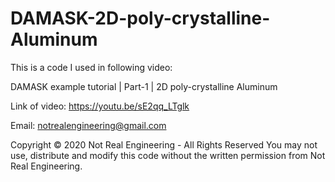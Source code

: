 # DAMASK-2D-poly-crystalline-Aluminum

This is a code I used in following video:

DAMASK example tutorial | Part-1 | 2D poly-crystalline Aluminum

Link of video: https://youtu.be/sE2qq_LTglk

Email: notrealengineering@gmail.com

Copyright © 2020 Not Real Engineering - All Rights Reserved You may not use, distribute and modify this code without the written permission from Not Real Engineering.
